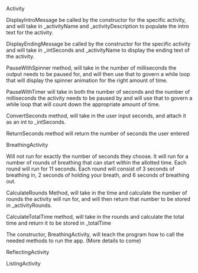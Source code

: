 Activity

DisplayIntroMessage be called by the constructor for the specific activity, and will take in _activityName and _activityDescription to populate the intro text for the activity. 

DisplayEndingMessage be called by the constructor for the specific activity and will take in _intSeconds and _activityName to display the ending text of the activity. 

PauseWithSpinner method, will take in the number of milliseconds the output needs to be paused for, and will then use that to govern a while loop that will display the spinner animation for the right amount of time. 

PauseWithTimer will take in both the number of seconds and the number of milliseconds the activity needs to be paused by and will use that to govern a while loop that will count down the appropriate amount of time.

ConvertSeconds method, will take in the user input seconds, and attach it as an int to _intSeconds.

ReturnSeconds method will return the number of seconds the user entered


BreathingActivity

Will not run for exactly the number of seconds they choose. It will run for a number of rounds of breathing that can start within the allotted time. Each round will run for 11 seconds. Each round will consist of 3 seconds of breathing in, 2 seconds of holding your breath, and 6 seconds of breathing out. 

CalculateRounds Method, will take in the time and calculate the number of rounds the activity will run for, and will then return that number to be stored in _activityRounds. 

CalculateTotalTime method, will take in the rounds and calculate the total time and return it to be stored in _totalTime

The constructor, BreathingActivity, will teach the program how to call the needed methods to run the app. (More details to come)


ReflectingActivity


ListingActivity
